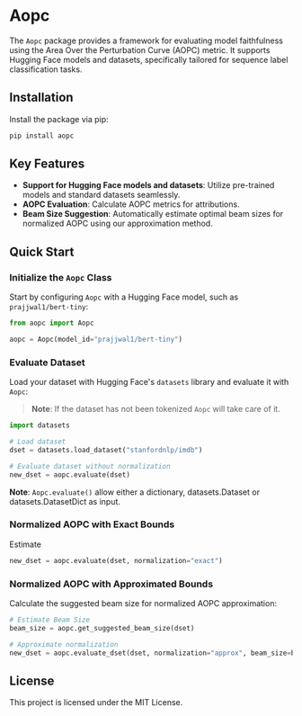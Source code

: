# Aopc

The `Aopc` package provides a framework for evaluating model faithfulness using the Area Over the Perturbation Curve (AOPC) metric. It supports Hugging Face models and datasets, specifically tailored for sequence label classification tasks.

## Installation

Install the package via pip:

```bash
pip install aopc
```

## Key Features

- **Support for Hugging Face models and datasets**: Utilize pre-trained models and standard datasets seamlessly.
- **AOPC Evaluation**: Calculate AOPC metrics for attributions.
- **Beam Size Suggestion**: Automatically estimate optimal beam sizes for normalized AOPC using our approximation method.

## Quick Start

### Initialize the `Aopc` Class

Start by configuring `Aopc` with a Hugging Face model, such as `prajjwal1/bert-tiny`:

```python
from aopc import Aopc

aopc = Aopc(model_id="prajjwal1/bert-tiny")
```

### Evaluate Dataset

Load your dataset with Hugging Face's `datasets` library and evaluate it with `Aopc`:
> **Note**: If the dataset has not been tokenized `Aopc` will take care of it.
```python
import datasets

# Load dataset
dset = datasets.load_dataset("stanfordnlp/imdb")

# Evaluate dataset without normalization
new_dset = aopc.evaluate(dset)
```
**Note**: `Aopc.evaluate()` allow either a dictionary, datasets.Dataset or datasets.DatasetDict as input.

### Normalized AOPC with Exact Bounds
Estimate 

```python
new_dset = aopc.evaluate(dset, normalization="exact")
```

### Normalized AOPC with Approximated Bounds
Calculate the suggested beam size for normalized AOPC approximation:

```python
# Estimate Beam Size
beam_size = aopc.get_suggested_beam_size(dset)

# Approximate normalization
new_dset = aopc.evaluate_dset(dset, normalization="approx", beam_size=beam_size)
```

## License

This project is licensed under the MIT License.
